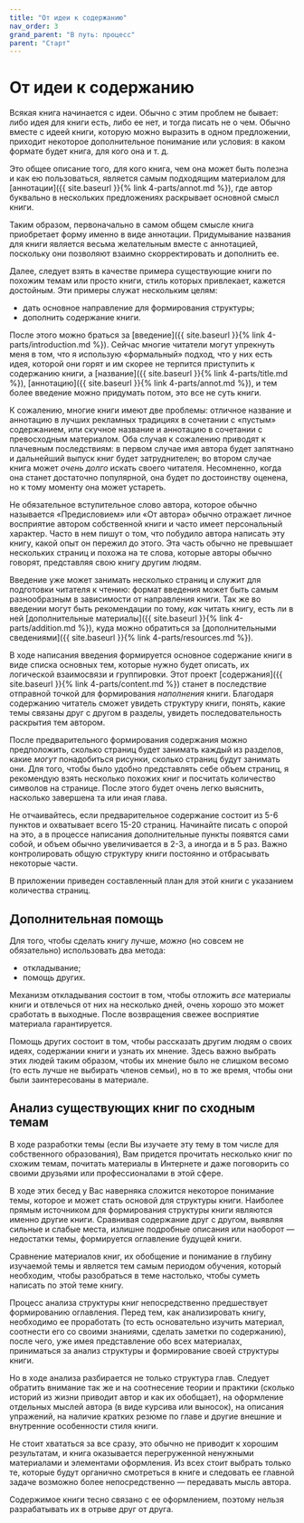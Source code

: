 ```yaml
---
title: "От идеи к содержанию"
nav_order: 3
grand_parent: "В путь: процесс"
parent: "Старт"
---
```


# От идеи к содержанию

Всякая книга начинается с идеи.  Обычно с этим проблем не бывает: либо
идея для книги есть, либо ее нет, и тогда писать не о чем.  Обычно
вместе с идеей книги, которую можно выразить в одном предложении,
приходит некоторое дополнительное понимание или условия: в каком
формате будет книга, для кого она и т. д.

Это общее описание того, для кого книга, чем она может быть полезна и
как ею пользоваться, является самым подходящим материалом для
[аннотации]({{ site.baseurl }}{% link 4-parts/annot.md %}), где автор
буквально в нескольких предложениях раскрывает основной смысл книги.

Таким образом, первоначально в самом общем смысле книга приобретает
форму именно в виде аннотации.  Придумывание названия для книги
является весьма желательным вместе с аннотацией, поскольку они
позволяют взаимно скорректировать и дополнить ее.

Далее, следует взять в качестве примера существующие книги по похожим
темам или просто книги, стиль которых привлекает, кажется достойным.
Эти примеры служат нескольким целям:
- дать основное направление для формирования структуры;
- дополнить содержание книги.

После этого можно браться за [введение]({{ site.baseurl }}{% link
4-parts/introduction.md %}).  Сейчас многие читатели могут упрекнуть
меня в том, что я использую «формальный» подход, что у них есть идея,
которой они горят и им скорее не терпится приступить к содержанию
книги, а [название]({{ site.baseurl }}{% link 4-parts/title.md %}),
[аннотацию]({{ site.baseurl }}{% link 4-parts/annot.md %}), и тем
более введение можно придумать потом, это все не суть книги.

К сожалению, многие книги имеют две проблемы: отличное название и
аннотацию в лучших рекламных традициях в сочетании с «пустым»
содержанием, или скучное название и аннотацию в сочетании с
превосходным материалом.  Оба случая к сожалению приводят к плачевным
последствиям: в первом случае имя автора будет запятнано и дальнейший
выпуск книг будет затруднителен; во втором случае книга может *очень
долго* искать своего читателя.  Несомненно, когда она станет
достаточно популярной, она будет по достоинству оценена, но к тому
моменту она может устареть.

Не обязательное вступительное слово автора, которое обычно называется
«Предисловием» или «От автора» обычно отражает личное восприятие
автором собственной книги и часто имеет персональный характер.  Часто
в нем пишут о том, что побудило автора написать эту книгу, какой опыт
он пережил до этого.  Эта часть обычно не превышает нескольких страниц
и похожа на те слова, которые авторы обычно говорят, представляя свою
книгу другим людям.

Введение уже может занимать несколько страниц и служит для подготовки
читателя к чтению: формат введения может быть самым разнообразным в
зависимости от направления книги.  Так же во введении могут быть
рекомендации по тому, *как* читать книгу, есть ли в ней
[дополнительные материалы]({{ site.baseurl }}{% link
4-parts/addition.md %}), куда можно обратиться за [дополнительными
сведениями]({{ site.baseurl }}{% link 4-parts/resources.md %}).

В ходе написания введения формируется основное содержание книги в виде
списка основных тем, которые нужно будет описать, их логической
взаимосвязи и группировки.  Этот проект [содержания]({{ site.baseurl
}}{% link 4-parts/content.md %}) станет в последствие отправной точкой
для формирования *наполнения* книги.  Благодаря содержанию читатель
сможет увидеть структуру книги, понять, какие темы связаны друг с
другом в разделы, увидеть последовательность раскрытия тем автором.

После предварительного формирования содержания можно предположить,
сколько страниц будет занимать каждый из разделов, какие *могут*
понадобиться рисунки, сколько страниц будут занимать они.  Для того,
чтобы было удобно представлять себе объем страниц, я рекомендую взять
несколько похожих книг и посчитать количество символов на странице.
После этого будет очень легко выяснить, насколько завершена та или
иная глава.

Не отчаивайтесь, если предварительное содержание состоит из 5-6
пунктов и охватывает всего 15-20 страниц.  Начинайте писать с опорой
на это, а в процессе написания дополнительные пункты появятся сами
собой, и объем обычно увеличивается в 2-3, а иногда и в 5 раз.  Важно
контролировать общую структуру книги постоянно и отбрасывать некоторые
части.

В приложении приведен составленный план для этой книги с указанием
количества страниц.

## Дополнительная помощь

Для того, чтобы сделать книгу лучше, *можно* (но совсем не
обязательно) использовать два метода:
- откладывание;
- помощь других.

Механизм откладывания состоит в том, чтобы отложить *все* материалы
книги и отвлечься от них на несколько дней, очень хорошо это может
сработать в выходные.  После возвращения свежее восприятие материала
гарантируется.

Помощь других состоит в том, чтобы рассказать другим людям о своих
идеях, содержании книги и узнать их мнение.  Здесь важно выбрать этих
людей таким образом, чтобы их мнение было не слишком весомо (то есть
лучше не выбирать членов семьи), но в то же время, чтобы они были
заинтересованы в материале.


## Анализ существующих книг по сходным темам

В ходе разработки темы (если Вы изучаете эту тему в том числе для
собственного образования), Вам придется прочитать несколько книг по
схожим темам, почитать материалы в Интернете и даже поговорить со
своими друзьями или профессионалами в этой сфере.

В ходе этих бесед у Вас наверняка сложится некоторое понимание темы,
которое и может стать основой для структуры книги.  Наиболее прямым
источником для формирования структуры книги являются именно другие
книги.  Сравнивая содержание друг с другом, выявляя сильные и слабые
места, излишне подробные описания или наоборот — недостатки темы,
формируется оглавление будущей книги.

Сравнение материалов книг, их обобщение и понимание в глубину
изучаемой темы и является тем самым периодом обучения, который
необходим, чтобы разобраться в теме настолько, чтобы суметь написать
по этой теме книгу.

Процесс анализа структуры книг непосредственно предшествует
формированию оглавления.  Перед тем, как анализировать книгу,
необходимо ее проработать (то есть основательно изучить материал,
соотнести его со своими знаниями, сделать заметки по содержанию),
после чего, уже имея представление обо всех материалах, приниматься за
анализ структуры и формирование своей структуры книги.

Но в ходе анализа разбирается не только структура глав.  Следует
обратить внимание так же и на соотнесение теории и практики (сколько
историй из жизни приводит автор и как их обобщает), на оформление
отдельных мыслей автора (в виде курсива или выносок), на описания
упражений, на наличие кратких резюме по главе и другие внешние и
внутренние особенности стиля книги.

Не стоит хвататься за все сразу, это обычно не приводит к хорошим
результатам, и книга оказывается перегруженной ненужными материалами и
элементами оформления.  Из всех стоит выбрать только те, которые будут
органично смотреться в книге и следовать ее главной задаче возможно
более непосредственно — передавать мысль автора.

Содержимое книги тесно связано с ее оформлением, поэтому нельзя
разрабатывать их в отрыве друг от друга.
